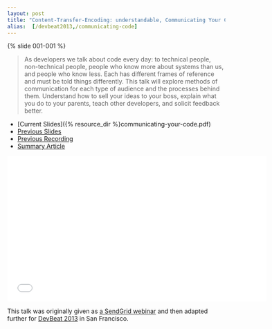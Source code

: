 ```yaml
---
layout: post
title: "Content-Transfer-Encoding: understandable, Communicating Your Code"
alias:  [/devbeat2013,/communicating-code]
---
```


{% slide 001-001 %}

> As developers we talk about code every day: to technical people, non-technical people, people who know more about systems than us, and people who know less. Each has different frames of reference and must be told things differently. This talk will explore methods of communication for each type of audience and the processes behind them. Understand how to sell your ideas to your boss, explain what you do to your parents, teach other developers, and solicit feedback better.

- [Current Slides]({% resource_dir %}communicating-your-code.pdf)
- [Previous Slides](http://www.slideshare.net/sendgrid/webcast-communicating-your-code)
- [Previous Recording](http://vimeo.com/78204412)
- [Summary Article](http://blog.pluralsight.com/communicate-code-tip)

<div class="wide video-container"><iframe src="//player.vimeo.com/video/78204412" width="599" height="337" frameborder="0" webkitallowfullscreen mozallowfullscreen allowfullscreen></iframe></div>

This talk was originally given as [a SendGrid webinar](http://go.sendgrid.com/WebinarCommincatingYourCode_GettingStartedWithEmailDeliverability_Download.html) and then adapted further for [DevBeat 2013](http://venturebeat.com/events/devbeat2013) in San Francisco.